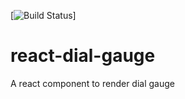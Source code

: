 [![Build Status](https://travis-ci.org/rkterungwa16/react-dial-gauge.svg?branch=master)]

# react-dial-gauge
A react component to render dial gauge
